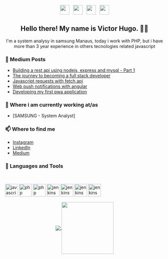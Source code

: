 <link rel="stylesheet" href="https://cdn.jsdelivr.net/gh/devicons/devicon@master/devicon.min.css">
<p align='center'>
<a href="https://dev.to/stephenajulu"><img height="30" src="https://github.com/stephenajulu/WaylonWalker/blob/main/icon/dev.png?raw=true"></a>&nbsp;&nbsp;
<a href="https://twitter.com/stephenajulu"><img height="30" src="https://github.com/stephenajulu/WaylonWalker/blob/main/icon/twitter.png?raw=true"></a>&nbsp;&nbsp;
<a href="https://instagram.com/stephenajulu"><img height="30" src="https://github.com/stephenajulu/WaylonWalker/blob/main/icon/instagram.jpg?raw=true"></a>&nbsp;&nbsp;
<a href="https://www.linkedin.com/in/stephenajulu/"><img height="30" src="https://github.com/stephenajulu/WaylonWalker/blob/main/icon/linkedin.png?raw=true"></a>
</p>

<h2 align="center">Hello there! My name is Victor Hugo. 👋🤓</h2>
<p align="center">I'm a system analysy in samsung Manaus, today i work with PHP, but i have more than 3 year experience in others tecnologies related javascript </p>

### 📰 Medium Posts
<!-- BLOG-POST-LIST:START -->
- [Building a rest api using nodejs, express and mysql - Part 1](https://medium.com/@victorhuguw.64/construindo-uma-rest-api-utilizando-nodejs-express-e-mysql-parte-1-ef25643ab41b)
- [The journey to becoming a full stack developer](https://medium.com/@victorhuguw.64/a-jornada-at%C3%A9-se-tornar-um-desenvolvedor-full-stack-5c902572d0bc)
- [Javascript requests with fetch api](https://medium.com/@victorhuguw.64/javascript-requisi%C3%A7%C3%B5es-com-fetchapi-418e3b35daf9)
- [Web push notifications with angular](https://medium.com/@victorhuguw.64/web-push-notifications-com-angular-d1a0c7977b18)
- [Developing my first pwa application](https://medium.com/@victorhuguw.64/desenvolvendo-meu-primeiro-aplicativo-pwa-430d7b8de786)
<!-- BLOG-POST-LIST:END -->

### 💼 Where i am currently working at/as
- [SAMSUNG - System Analyst]

### 📫 Where to find me

- [Instagram](https://instagram.com/stephenajulu) 
- [LinkedIn](https://www.linkedin.com/in/victor-hugo-b7835916b/) 
- [Medium](https://medium.com/@victorhuguw.64) 

### 🔧 Languages and Tools

<br/>

<p align="left">
    <img
      src="https://devicons.github.io/devicon/devicon.git/icons/javascript/javascript-original.svg"
      alt="javascript"
      width="40"
      height="40"
    />
    <img
      src="https://devicons.github.io/devicon/devicon.git/icons/php/php-original.svg"
      alt="php"
      width="40"
      height="40"
    />
      <img
      src="https://devicons.github.io/devicon/devicon.git/icons/ionic/ionic-original.svg"
      alt="php"
      width="40"
      height="40"
    />
    <img
      src="https://devicons.github.io/devicon/devicon.git/icons/bootstrap/bootstrap-plain.svg"
      alt="jenkins"
      width="40"
      height="40"
    />
     <img
      src="https://devicons.github.io/devicon/devicon.git/icons/laravel/laravel-plain.svg"
      alt="jenkins"
      width="40"
      height="40"
    />
    <img
      src="https://devicons.github.io/devicon/devicon.git/icons/typescript/typescript-original.svg"
      alt="jenkins"
      width="40"
      height="40"
    />
     <img
      src="https://devicons.github.io/devicon/devicon.git/icons/angularjs/angularjs-original.svg"
      alt="jenkins"
      width="40"
      height="40"
    />
    
</p>



<p align="center">
  <a href="https://github.com/anuraghazra/github-readme-stats">
    <img
      align="center"
      src="https://github-readme-stats.vercel.app/api/top-langs/?username=victorhuguw&layout=compact"
    />
  </a>
  <a href="https://github.com/anuraghazra/github-readme-stats">
    <img
      align="center"
      height="165"
      src="https://github-readme-stats.vercel.app/api?username=victorhuguw&count_private=true&show_icons=true&custom_title=Github%20Status&hide=issues"
    />
  </a>
</p>
